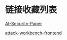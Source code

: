 # 链接收藏列表

[AI-Security-Paper](https://github.com/eastmountyxz/AI-Security-Paper)

[attack-workbench-frontend](https://github.com/center-for-threat-informed-defense/attack-workbench-frontend)

